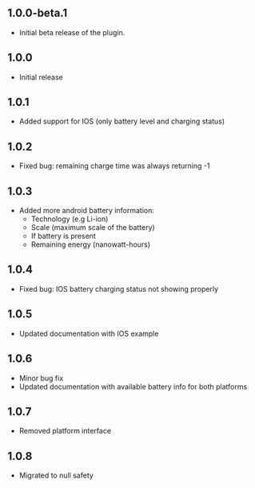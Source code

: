 ## 1.0.0-beta.1

* Initial beta release of the plugin.

## 1.0.0

* Initial release

## 1.0.1

* Added support for IOS (only battery level and charging status)

## 1.0.2

* Fixed bug: remaining charge time was always returning -1

## 1.0.3

* Added more android battery information:
    - Technology (e.g Li-ion)
    - Scale (maximum scale of the battery)
    - If battery is present
    - Remaining energy (nanowatt-hours)

## 1.0.4

* Fixed bug: IOS battery charging status not showing properly

## 1.0.5

* Updated documentation with IOS example

## 1.0.6

* Minor bug fix
* Updated documentation with available battery info for both platforms

## 1.0.7 

* Removed platform interface

## 1.0.8

* Migrated to null safety